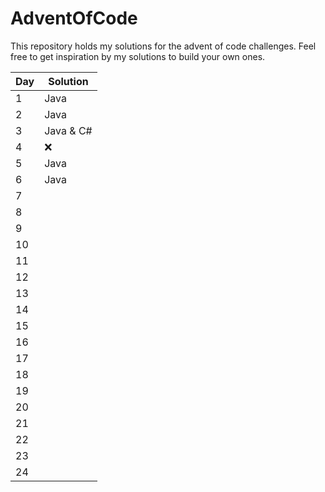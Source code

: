 # AdventOfCode

This repository holds my solutions for the advent of code challenges.
Feel free to get inspiration by my solutions to build your own ones.

| Day | Solution    |
|-----|-------------|
| 1   | Java        |
| 2   | Java        |
| 3   | Java & C#   |
| 4   | ❌           |
| 5   | Java        |
| 6   | Java        |
| 7   |             |
| 8   |             |
| 9   |             |
| 10  |             |
| 11  |             |
| 12  |             |
| 13  |             |
| 14  |             |
| 15  |             |
| 16  |             |
| 17  |             |
| 18  |             |
| 19  |             |
| 20  |             |
| 21  |             |
| 22  |             |
| 23  |             |
| 24  |             |
